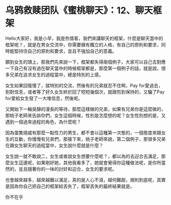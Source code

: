# 乌鸦救赎团队《蜜桃聊天》：12、聊天框架

Hello大家好，我是小早，我是热情客，我們來講聊天的框架，什麼是聊天當中的框架呢？，就是在男女交流中，你需要擁有獨立的人格，有自己的原則和要求，同時能堅持住自己的原則和要求，並且不強加自己的意義。

願到女生的頭上，那我們先來說一下，框架都失得兩個例子，大家可以自己去對應一下自己有沒有過在聊天當中的時候框架都是，那麼第一個例子的話，就是說，很多兄弟在追求女生的過程當中，總是特別的上感。

女生如果回復慢了，就特別的交流，然後有的兄弟就忍不住啊，Pay for愛過去，到對信息，或者等了好久女生終於回了短短幾個次，就跟剪到保持的，又騙了Pay for愛給女生發了一大堆信息，然後呢。

又開始下一輪吳靜的漫長的等待，那麼這樣做的兄弟，如果有兄弟你是這麼做的，那桃子老師來告訴你們，女生這個時候，性別是怎麼想的呢？女生性別想的是，又遇到一個過來過程的角色，為什麼呢？

因為蛋繁燒威有那麼一點性力的男生，都不會以這種第一次態的，一個態度來跟女生的互動，你慢慢有兄弟們，那接下來，桃子老師來說，第二個例子，那很多兄弟在跟女生聊天的過程當中，女生說什麼就是什麼？

女生說一就不敢說二，女生或者說女生想要什麼呢？，都以為的去迎合去滿足，那麼女生這邊呢，如果剛好她，其他我看多了，她就會覺得你這種做法呢，是你所當然的，並且隨著你的一味的討好和迎合，女生的要求呢。

也會越來越多，越來越難以滿足，真的是人心不滾，越何難甜，規則到底呢，其實是因為你自己把自己的框架給丟失了，框架丟失的最終結果就是。

你不在乎